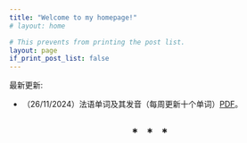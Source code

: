 ```yaml
---
title: "Welcome to my homepage!"
# layout: home

# This prevents from printing the post list.
layout: page
if_print_post_list: false
---
```


最新更新:

- （26/11/2024）法语单词及其发音（每周更新十个单词）[PDF](/assets/doc/Vocab_Fr.pdf)。

<h2 align="center">
* &nbsp; * &nbsp; *
</h2>


